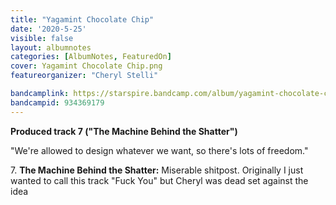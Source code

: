 ```yaml
---
title: "Yagamint Chocolate Chip"
date: '2020-5-25'
visible: false
layout: albumnotes
categories: [AlbumNotes, FeaturedOn]
cover: Yagamint Chocolate Chip.png
featureorganizer: "Cheryl Stelli"

bandcamplink: https://starspire.bandcamp.com/album/yagamint-chocolate-chip
bandcampid: 934369179
---
```

**Produced track 7 ("The Machine Behind the Shatter")**

"We're allowed to design whatever we want, so there's lots of freedom."

7\. **The Machine Behind the Shatter:** Miserable shitpost. Originally I just wanted to call this track "Fuck You" but Cheryl was dead set against the idea
